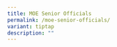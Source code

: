 ```yaml
---
title: MOE Senior Officials
permalink: /moe-senior-officials/
variant: tiptap
description: ""
---
```

<p></p>
